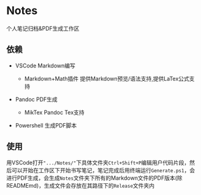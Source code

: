 # Notes

个人笔记归档&PDF生成工作区

## 依赖

- VSCode Markdown编写
	
	- Markdown+Math插件 提供Markdown预览/语法支持,提供LaTex公式支持
	
- Pandoc PDF生成
	
	- MikTex Pandoc Tex支持
	
- Powershell 生成PDF脚本

## 使用

用VSCode打开`".../Notes/"`下具体文件夹`Ctrl+Shift+P`编辑用户代码片段，然后可以开始在工作区下开始书写笔记，笔记完成后用终端运行`Generate.ps1`，会进行PDF生成，会生成`Notes`文件夹下所有的Markdown文件的PDF版本(除READMEmd)，生成文件会存放在其路径下的`Release`文件夹内

